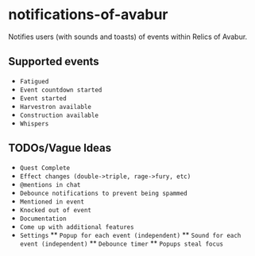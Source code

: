 # notifications-of-avabur
Notifies users (with sounds and toasts) of events within Relics of Avabur.

## Supported events
* `Fatigued`
* `Event countdown started`
* `Event started`
* `Harvestron available`
* `Construction available`
* `Whispers`

## TODOs/Vague Ideas
* `Quest Complete`
* `Effect changes (double->triple, rage->fury, etc)`
* `@mentions in chat`
* `Debounce notifications to prevent being spammed`
* `Mentioned in event`
* `Knocked out of event`
* `Documentation`
* `Come up with additional features`
* `Settings`
** `Popup for each event (independent)`
** `Sound for each event (independent)`
** `Debounce timer`
** `Popups steal focus`